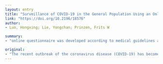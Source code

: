 ```yaml
---
layout: entry
title: "Surveillance of COVID-19 in the General Population Using an Online Questionnaire: Report From 18,161 Respondents in China"
link: "https://doi.org/10.2196/18576"
author:
- Luo, Hongxing; Lie, Yongchan; Prinzen, Frits W

summary:
- "online questionnaire was developed according to medical guidelines and relevant publications. It was distributed between January 24 and February 17, 2020. A total of 18,161 questionnaires were returned, including 6.45% from Wuhan City. The percentage of respondents reporting a fever peaked around February 8 (R2=0.57, P.001) Male sex, advanced age, and lung diseases were associated with a higher risk of fever in the general population."

original:
- "The recent outbreak of the coronavirus disease (COVID-19) has become an international pandemic. So far, little is known about the role of an internet approach in COVID-19 participatory surveillance. Objective: The aim of this study is to investigate whether an online survey can provide population-level information for observing prevalence trends during the early phase of an outbreak and identifying potential risk factors of COVID-19 infection. Methods: A 10-item online questionnaire was developed according to medical guidelines and relevant publications. It was distributed between January 24 and February 17, 2020. The characteristics of respondents and temporal changes of various questionnaire-derived indicators were analyzed. Results: A total of 18,161 questionnaires were returned, including 6.45% (n=1171) from Wuhan City. Geographical distributions of the respondents were consistent with the population per province (R2=0.61, P<.001). History of contact significantly decreased with time, both outside Wuhan City (R2=0.35, P=.002) and outside Hubei Province (R2=0.42, P<.001). The percentage of respondents reporting a fever peaked around February 8 (R2=0.57, P<.001) and increased with a history of contact in the areas outside Wuhan City (risk ratio 1.31, 95% CI 1.13-1.52, P<.001). Male sex, advanced age, and lung diseases were associated with a higher risk of fever in the general population with a history of contact. Conclusions: This study shows the usefulness of an online questionnaire for the surveillance of outbreaks like COVID-19 by providing information about trends of the disease and aiding the identification of potential risk factors."
---
```


